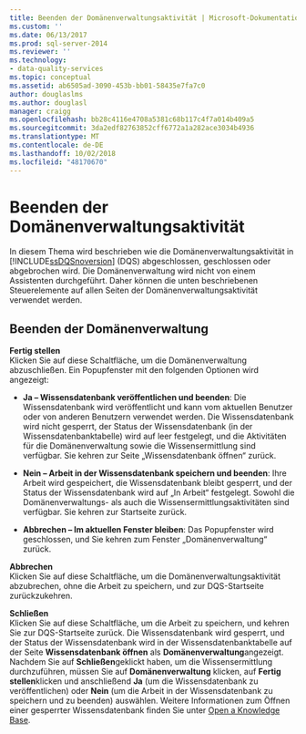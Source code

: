 ```yaml
---
title: Beenden der Domänenverwaltungsaktivität | Microsoft-Dokumentation
ms.custom: ''
ms.date: 06/13/2017
ms.prod: sql-server-2014
ms.reviewer: ''
ms.technology:
- data-quality-services
ms.topic: conceptual
ms.assetid: ab6505ad-3090-453b-bb01-58435e7fa7c0
author: douglaslms
ms.author: douglasl
manager: craigg
ms.openlocfilehash: bb28c4116e4708a5381c68b117c4f7a014b409a5
ms.sourcegitcommit: 3da2edf82763852cff6772a1a282ace3034b4936
ms.translationtype: MT
ms.contentlocale: de-DE
ms.lasthandoff: 10/02/2018
ms.locfileid: "48170670"
---
```

# <a name="end-the-domain-management-activity"></a>Beenden der Domänenverwaltungsaktivität
  In diesem Thema wird beschrieben wie die Domänenverwaltungsaktivität in [!INCLUDE[ssDQSnoversion](../includes/ssdqsnoversion-md.md)] (DQS) abgeschlossen, geschlossen oder abgebrochen wird. Die Domänenverwaltung wird nicht von einem Assistenten durchgeführt. Daher können die unten beschriebenen Steuerelemente auf allen Seiten der Domänenverwaltungsaktivität verwendet werden.  
  
## <a name="end-domain-management"></a>Beenden der Domänenverwaltung  
 **Fertig stellen**  
 Klicken Sie auf diese Schaltfläche, um die Domänenverwaltung abzuschließen. Ein Popupfenster mit den folgenden Optionen wird angezeigt:  
  
-   **Ja – Wissensdatenbank veröffentlichen und beenden**: Die Wissensdatenbank wird veröffentlicht und kann vom aktuellen Benutzer oder von anderen Benutzern verwendet werden. Die Wissensdatenbank wird nicht gesperrt, der Status der Wissensdatenbank (in der Wissensdatenbanktabelle) wird auf leer festgelegt, und die Aktivitäten für die Domänenverwaltung sowie die Wissensermittlung sind verfügbar. Sie kehren zur Seite „Wissensdatenbank öffnen“ zurück.  
  
-   **Nein – Arbeit in der Wissensdatenbank speichern und beenden**: Ihre Arbeit wird gespeichert, die Wissensdatenbank bleibt gesperrt, und der Status der Wissensdatenbank wird auf „In Arbeit“ festgelegt. Sowohl die Domänenverwaltungs- als auch die Wissensermittlungsaktivitäten sind verfügbar. Sie kehren zur Startseite zurück.  
  
-   **Abbrechen – Im aktuellen Fenster bleiben**: Das Popupfenster wird geschlossen, und Sie kehren zum Fenster „Domänenverwaltung“ zurück.  
  
 **Abbrechen**  
 Klicken Sie auf diese Schaltfläche, um die Domänenverwaltungsaktivität abzubrechen, ohne die Arbeit zu speichern, und zur DQS-Startseite zurückzukehren.  
  
 **Schließen**  
 Klicken Sie auf diese Schaltfläche, um die Arbeit zu speichern, und kehren Sie zur DQS-Startseite zurück. Die Wissensdatenbank wird gesperrt, und der Status der Wissensdatenbank wird in der Wissensdatenbanktabelle auf der Seite **Wissensdatenbank öffnen** als **Domänenverwaltung**angezeigt. Nachdem Sie auf **Schließen**geklickt haben, um die Wissensermittlung durchzuführen, müssen Sie auf **Domänenverwaltung** klicken, auf **Fertig stellen**klicken und anschließend **Ja** (um die Wissensdatenbank zu veröffentlichen) oder **Nein** (um die Arbeit in der Wissensdatenbank zu speichern und zu beenden) auswählen.  Weitere Informationen zum Öffnen einer gesperrter Wissensdatenbank finden Sie unter [Open a Knowledge Base](../../2014/data-quality-services/open-a-knowledge-base.md).  
  
  
